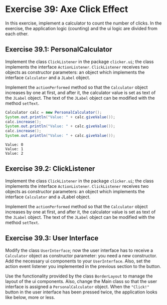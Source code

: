 # Exercise 39: Axe Click Effect
In this exercise, implement a calculator to count the number of clicks. In the exercise, the application logic (counting) and the ui logic are divided from each other.

## Exercise 39.1: PersonalCalculator
Implement the class `ClickListener` in the package `clicker.ui`; the class implements the interface `ActionListener`. `ClickListener` receives two objects as constructor parameters: an object which implements the interface `Calculator` and a `JLabel` object.

Implement the `actionPerformed` method so that the `Calculator` object increases by one at first, and after it, the calculator value is set as text of the `JLabel` object. The text of the `JLabel` object can be modified with the method `setText`.

```java
Calculator calc = new PersonalCalculator();
System.out.println("Value: " + calc.giveValue());
calc.increase();
System.out.println("Value: " + calc.giveValue());
calc.increase();
System.out.println("Value: " + calc.giveValue());
```
```
Value: 0
Value: 1
Value: 2
```

## Exercise 39.2: ClickListener
Implement the class `ClickListener` in the package `clicker.ui`; the class implements the interface `ActionListener`. `ClickListener` receives two objects as constructor parameters: an object which implements the interface `Calculator` and a JLabel object.

Implement the `actionPerformed` method so that the `Calculator` object increases by one at first, and after it, the calculator value is set as text of the `JLabel` object. The text of the `JLabel` object can be modified with the method `setText`.

## Exercise 39.3: User Interface
Modify the class `UserInterface`; now the user interface has to receive a `Calculator` object as constructor parameter: you need a new constructor. Add the necessary ui components to your `UserInterface`. Also, set the action event listener you implemented in the previous section to the button.

Use the functionality provided by the class `BorderLayout` to manage the layout of the ui components. Also, change the Main class so that the user interface is assigned a `PersonalCalculator` object. When the `"Click!"` button in the user interface has been pressed twice, the application looks like below, more or less.
